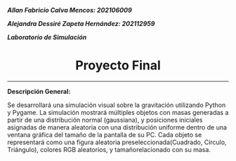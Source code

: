 ***Allan Fabricio Calva Mencos: 202106009***

***Alejandra Dessiré Zapeta Hernández: 202112959***

***Laboratorio de Simulación***

<h1 align="center">Proyecto Final</h1>

----

**Descripción General:**

Se desarrollará una simulación visual sobre la gravitación utilizando Python y Pygame. La simulación mostrará múltiples objetos con masas generadas a partir de una distribución normal (gaussiana), y posiciones iniciales asignadas de manera aleatoria con una distribución uniforme dentro de una ventana gráfica del tamaño de la pantalla de su PC. Cada objeto se representará como una figura aleatoria preseleccionada(Cuadrado, Círculo, Triángulo), colores RGB aleatorios, y tamañorelacionado con su masa.

